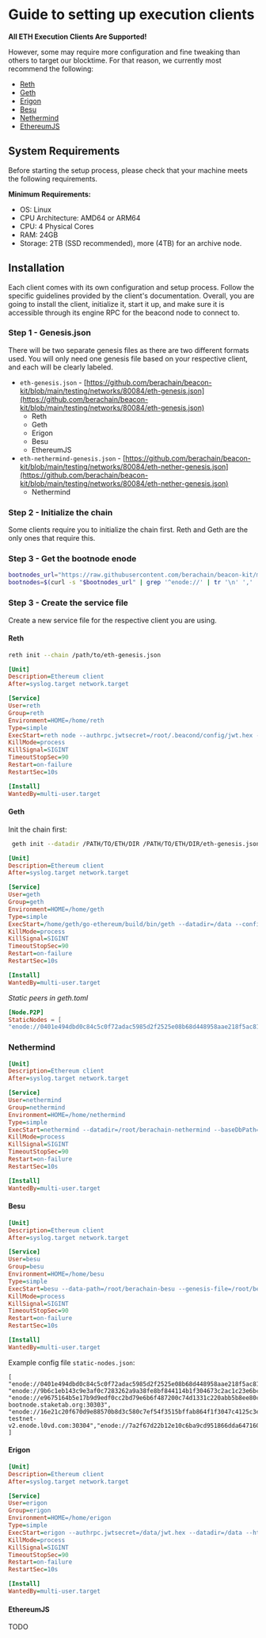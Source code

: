 # Guide to setting up execution clients

**All ETH Execution Clients Are Supported!**

However, some may require more configuration and fine tweaking than others to target our blocktime. For that reason, we currently most recommend the following:

- [Reth](https://github.com/paradigmxyz/reth)
- [Geth](https://github.com/ethereum/go-ethereum)
- [Erigon](https://github.com/ledgerwatch/erigon)
- [Besu](https://github.com/hyperledger/besu)
- [Nethermind](https://github.com/NethermindEth/nethermind)
- [EthereumJS](https://github.com/ethereumjs/ethereumjs-monorepo)

## System Requirements

Before starting the setup process, please check that your machine meets the following requirements.

**Minimum Requirements:**

- OS: Linux
- CPU Architecture: AMD64 or ARM64
- CPU: 4 Physical Cores
- RAM: 24GB
- Storage: 2TB (SSD recommended), more (4TB) for an archive node.

## Installation

Each client comes with its own configuration and setup process. Follow the specific guidelines provided by the client's documentation. Overall, you are going to install the client, initialize it, start it up, and make sure it is accessible through its engine RPC for the beacond node to connect to.

### Step 1 - Genesis.json

There will be two separate genesis files as there are two different formats used. You will only need one genesis file based on your respective client, and each will be clearly labeled.


- `eth-genesis.json` - [https://github.com/berachain/beacon-kit/blob/main/testing/networks/80084/eth-genesis.json](https://github.com/berachain/beacon-kit/blob/main/testing/networks/80084/eth-genesis.json)
  - Reth
  - Geth
  - Erigon
  - Besu
  - EthereumJS
- `eth-nethermind-genesis.json` - [https://github.com/berachain/beacon-kit/blob/main/testing/networks/80084/eth-nether-genesis.json](https://github.com/berachain/beacon-kit/blob/main/testing/networks/80084/eth-nether-genesis.json)
  - Nethermind

### Step 2 - Initialize the chain

Some clients require you to initialize the chain first. Reth and Geth are the only ones that require this.

### Step 3 - Get the bootnode enode

```sh
bootnodes_url="https://raw.githubusercontent.com/berachain/beacon-kit/main/testing/networks/80084/el-bootnodes.txt";
bootnodes=$(curl -s "$bootnodes_url" | grep '^enode://' | tr '\n' ',' | sed 's/,$//');
```

### Step 3 - Create the service file

Create a new service file for the respective client you are using.

#### Reth

```sh
reth init --chain /path/to/eth-genesis.json
```

```ini
[Unit]
Description=Ethereum client
After=syslog.target network.target

[Service]
User=reth
Group=reth
Environment=HOME=/home/reth
Type=simple
ExecStart=reth node --authrpc.jwtsecret=/root/.beacond/config/jwt.hex --chain=/root/berachain-execution/eth-genesis.json --datadir=/root/berachain-execution --config=/data/config.toml --port=30303 --http --http.addr=0.0.0.0 --http.api="eth,net,web3,txpool,debug" --http.port=8545 --http.corsdomain=* --bootnodes=$bootnodes --trusted-peers=$bootnodes --ws --ws.addr=0.0.0.0 --ws.port=8546 --ws.origins=* --authrpc.addr=0.0.0.0 --authrpc.port=8551 --log.file.directory=/data/logs --metrics=0.0.0.0:6060
KillMode=process
KillSignal=SIGINT
TimeoutStopSec=90
Restart=on-failure
RestartSec=10s

[Install]
WantedBy=multi-user.target
```

#### Geth

Init the chain first:

```sh
 geth init --datadir /PATH/TO/ETH/DIR /PATH/TO/ETH/DIR/eth-genesis.json
```

```ini
[Unit]
Description=Ethereum client
After=syslog.target network.target

[Service]
User=geth
Group=geth
Environment=HOME=/home/geth
Type=simple
ExecStart=/home/geth/go-ethereum/build/bin/geth --datadir=/data --config=/config/geth.toml --bootnodes=$bootnodes --networkid=80084 --ipcpath=/data/geth.ipc --snapshot=false --syncmode=snap --http --http.addr=0.0.0.0 --http.api eth,net,web3,txpool,debug --http.port=8545 --http.vhosts=* --http.corsdomain=* --ws --ws.addr=0.0.0.0 --ws.port=8546 --ws.origins=* --authrpc.jwtsecret=/data/jwt.hex --authrpc.addr=0.0.0.0 --authrpc.port=8551 --authrpc.vhosts=* --metrics --metrics.addr=0.0.0.0 --metrics.port=6060
KillMode=process
KillSignal=SIGINT
TimeoutStopSec=90
Restart=on-failure
RestartSec=10s

[Install]
WantedBy=multi-user.target
```

*Static peers in geth.toml*
```toml
[Node.P2P]
StaticNodes = [
"enode://0401e494dbd0c84c5c0f72adac5985d2f2525e08b68d448958aae218f5ac8198a80d1498e0ebec2ce38b1b18d6750f6e61a56b4614c5a6c6cf0981c39aed47dc@34.159.32.127:30303","enode://9b6c1eb143c9e3af0c7283262a9a38fe8bf844114b1f304673c2ac1c23e6bccfdaa8f4e9cb8c460bded495933fd92eeff30e6ab2e0538b56e249beea2c512906@35.234.88.149:30303","enode://e9675164b5e17b9d9edf0cc2bd79e6b6f487200c74d1331c220abb5b8ee80c2eefbf18213989585e9d0960683e819542e11d4eefb5f2b4019e1e49f9fd8fff18@berav2-bootnode.staketab.org:30303","enode://16e21c20f670d9e88570b8d3c580c7ef54f3515bffab864f1f3047c4125c3e7d98e782b990165808363a1b54ddca51c9dafaca9d6cd7ecca93e2e809ba522cae@berachain-testnet-v2.enode.l0vd.com:30304","enode://e31aa249638083d34817eed2b499ccd4b0718a332f0ea530e3062e13f624cb03a7d6b6e0460193ee87b5fc12e73a726070a3126ef53492ffbdc5e6c102f6dfb3@34.64.198.56:30303","enode://3f2f85e2e711f198fb7324b74fab6a0599b2534774f3aa26241dbbabe870b650574324da01aa98ee24ce97c8d76362a2db03034a6ddff43119ccfdc269663cbf@34.47.79.13:30303","enode://7a2f67d22b12e10c6ba9cd951866dda6471604be5fbd5102217dbad1cc56e590befd2009ecc99958a468a5b8e0dc28e14d9b6822491719c93199be6aa0319077@34.124.220.31:30303","enode://a96aac0b81c7e75fecc2ae613eaf13b27b2aaf3d46a90db904f94797d1746aa31e6593ae4cd476f81d5c6d1d2228ca60c885727978c369586c38871c63a330ee@35.240.182.27:30303","enode://dc44744074ac2dd76db0e0f9d95eb86cd558f6ba75e4a4af1303f2259624c8ce041198f976862a284165253b6dc6b2fa91b995cbca3ef2683879b6247e05e553@34.95.61.239:30303","enode://bf5364e1cf7ecd11646ccaea5c06b56622c04d52200d9cd141e01db9c9661237ceebecde1616e66e390a968ffd1c07e027531cad23044517b7bf36caa8b97f5f@34.152.41.26:30303","enode://f61e51c18fdb6ddf5e520209c53a0e60b2864d168eb0d3c02541050de9fee003b61818c7f70b32b61adee082280e7de4811fd3da47d87c87b3d17bf44e3bb76c@beacond-testnet.blacknodes.net:30303","enode://f24b54da77cf604e92aeb5ee5e79401fd3e66111563ca630e72330ccab6f385ccbbde5eba4577ee7bfb5e83347263d0e4cad042fd4c10468d0e38906fc82ba31@bera-testnet-seeds.nodeinfra.com:30303","enode://2e44e8e12b4666632dd2d4d555cfca5ceac4ca6cf6f45c46fc0ba27d1f9f7578dd598c74ae8b4189430a85b15d103c215a63cdbeafd41895fee1405a094fa77a@135.125.188.10:30303"]
```

### Nethermind

```ini
[Unit]
Description=Ethereum client
After=syslog.target network.target

[Service]
User=nethermind
Group=nethermind
Environment=HOME=/home/nethermind
Type=simple
ExecStart=nethermind --datadir=/root/berachain-nethermind --baseDbPath=/root/berachain-nethermind --JsonRpc.JwtSecretFile=/root/.beacond/config/jwt.hex --Network.Bootnodes=$bootnodes --Network.StaticPeers=$bootnodes --JsonRpc.Enabled=true --JsonRpc.EnabledModules=eth,net,web3,engine,txpool,debug --JsonRpc.Host=0.0.0.0 --JsonRpc.Port=8545 --Init.WebSocketsEnabled=true --JsonRpc.WebSocketsPort=8546 --JsonRpc.EngineHost=0.0.0.0 --JsonRpc.EnginePort=8551 --Init.ChainSpecPath=/root/berachain-nethermind/eth-nether-genesis.json --Network.MaxActivePeers=300 --Sync.PivotNumber=0
KillMode=process
KillSignal=SIGINT
TimeoutStopSec=90
Restart=on-failure
RestartSec=10s

[Install]
WantedBy=multi-user.target
```

#### Besu

```ini
[Unit]
Description=Ethereum client
After=syslog.target network.target

[Service]
User=besu
Group=besu
Environment=HOME=/home/besu
Type=simple
ExecStart=besu --data-path=/root/berachain-besu --genesis-file=/root/berachain-besu/eth-genesis.json --static-nodes-file=/root/berachain-besu/static-nodes.json --max-peers=300 --rpc-http-enabled --rpc-http-api=ETH,NET,ENGINE,DEBUG,NET,WEB3 --host-allowlist="*" --rpc-http-cors-origins="all" --engine-rpc-port=8551 --engine-rpc-enabled --engine-host-allowlist="*" --engine-jwt-secret=/root/.beacon/config/jwt.hex
KillMode=process
KillSignal=SIGINT
TimeoutStopSec=90
Restart=on-failure
RestartSec=10s

[Install]
WantedBy=multi-user.target
```

Example config file `static-nodes.json`:

```
[
"enode://0401e494dbd0c84c5c0f72adac5985d2f2525e08b68d448958aae218f5ac8198a80d1498e0ebec2ce38b1b18d6750f6e61a56b4614c5a6c6cf0981c39aed47dc@34.159.32.127:30303",
"enode://9b6c1eb143c9e3af0c7283262a9a38fe8bf844114b1f304673c2ac1c23e6bccfdaa8f4e9cb8c460bded495933fd92eeff30e6ab2e0538b56e249beea2c512906@35.234.88.149:30303",
"enode://e9675164b5e17b9d9edf0cc2bd79e6b6f487200c74d1331c220abb5b8ee80c2eefbf18213989585e9d0960683e819542e11d4eefb5f2b4019e1e49f9fd8fff18@berav2-bootnode.staketab.org:30303",
"enode://16e21c20f670d9e88570b8d3c580c7ef54f3515bffab864f1f3047c4125c3e7d98e782b990165808363a1b54ddca51c9dafaca9d6cd7ecca93e2e809ba522cae@berachain-testnet-v2.enode.l0vd.com:30304","enode://7a2f67d22b12e10c6ba9cd951866dda6471604be5fbd5102217dbad1cc56e590befd2009ecc99958a468a5b8e0dc28e14d9b6822491719c93199be6aa0319077@34.124.220.31:30303","enode://a96aac0b81c7e75fecc2ae613eaf13b27b2aaf3d46a90db904f94797d1746aa31e6593ae4cd476f81d5c6d1d2228ca60c885727978c369586c38871c63a330ee@35.240.182.27:30303"
]
```

#### Erigon

```ini
[Unit]
Description=Ethereum client
After=syslog.target network.target

[Service]
User=erigon
Group=erigon
Environment=HOME=/home/erigon
Type=simple
ExecStart=erigon --authrpc.jwtsecret=/data/jwt.hex --datadir=/data --http=false --authrpc.addr=0.0.0.0 --authrpc.port=8551 --authrpc.vhosts=* --ws --ws.addr=0.0.0.0 --ws.port=8546 --ws.origins=* --authrpc.addr=0.0.0.0 --authrpc.port=8551 --log.file.directory=/data/logs --metrics=0.0.0.0:6060
KillMode=process
KillSignal=SIGINT
TimeoutStopSec=90
Restart=on-failure
RestartSec=10s

[Install]
WantedBy=multi-user.target
```

#### EthereumJS

TODO
